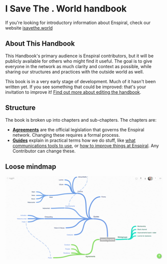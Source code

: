 # I Save The . World handbook


If you're looking for introductory information about Enspiral, check our website [isavethe.world](http://isavethe.world/)


## About This Handbook

This Handbook's primary audience is Enspiral contributors, but it will be publicly available for others who might find it useful. The goal is to give everyone in the network as much clarity and context as possible, while sharing our structures and practices with the outside world as well.

This book is in a very early stage of development. Much of it hasn't been written yet. If you see something that could be improved: that's your invitation to improve it! [Find out more about editing the handbook](guides/contributing.md).

## Structure

The book is broken up into chapters and sub-chapters. The chapters are:

* [**Agreements**](agreements.md) are the official legislation that governs the Enspiral network. Changing these requires a formal process.
* [**Guides**](guides.md) explain in practical terms how we do stuff, like [what communications tools to use](/guides/comms_guidelines.md), or [how to improve things at Enspiral](/guides/improvements.md). Any Contributor can change these.

## Loose mindmap

![](/assets/mindmap.png)
